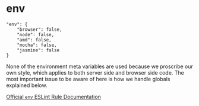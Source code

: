 # env

    "env": {
        "browser": false,
        "node": false,
        "amd": false,
        "mocha": false,
        "jasmine": false
    }

None of the environment meta variables are used because we proscribe our own
style, which applies to both server side and browser side code. The most
important issue to be aware of here is how we handle globals explained below.

[Official `env` ESLint Rule Documentation][env-docs]

[env-docs]: http://eslint.org/docs/configuring/
